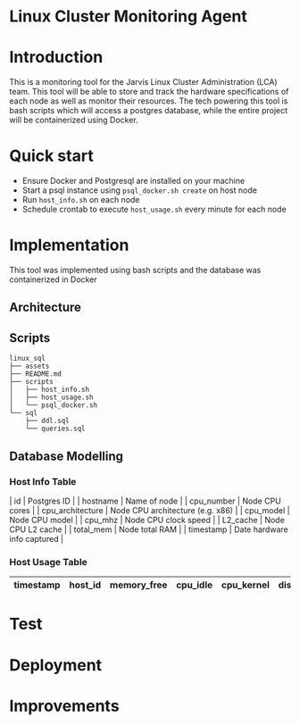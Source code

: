 # Linux Cluster Monitoring Agent

# Introduction
This is a monitoring tool for the Jarvis Linux Cluster Administration (LCA) team. This tool will be able to store and track the hardware specifications of each node as well as monitor their resources. The tech powering this tool is bash scripts which will access a postgres database, while the entire project will be containerized using Docker.

# Quick start
- Ensure Docker and Postgresql are installed on your machine
- Start a psql instance using `psql_docker.sh create` on host node
- Run `host_info.sh` on each node
- Schedule crontab to execute `host_usage.sh` every minute for each node

# Implementation
This tool was implemented using bash scripts and the database was containerized in Docker

## Architecture

## Scripts
```
linux_sql
├── assets
├── README.md
├── scripts
│   ├── host_info.sh
│   ├── host_usage.sh
│   └── psql_docker.sh
└── sql
    ├── ddl.sql
    └── queries.sql
```
## Database Modelling

### Host Info Table

| id | Postgres ID |
| hostname | Name of node |
| cpu\_number | Node CPU cores |
|  cpu\_architecture | Node CPU architecture (e.g. x86) |
| cpu\_model | Node CPU model |
| cpu\_mhz | Node CPU clock speed |
| L2\_cache | Node CPU L2 cache |
| total\_mem | Node total RAM |
| timestamp | Date hardware info captured |

### Host Usage Table

| timestamp | host\_id | memory\_free | cpu\_idle | cpu\_kernel | disk\_io | disk\_available |
| --------- | -------- | ------------ | --------- | ----------- | -------- | --------------- |

# Test

# Deployment

# Improvements
